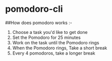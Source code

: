 # pomodoro-cli
##How does pomodoro works :- 
1. Choose a task you'd like to get done
2. Set the Pomodoro for 25 minutes
3. Work on the task until the Pomodoro rings
4. When the Pomodoro rings, Take a short break
6. Every 4 pomodoros, take a longer break
